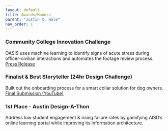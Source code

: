 ```yaml
---
layout: default
title: Awards/Honors
parent: "Justin X. Hale"
nav_order: 1
---
```

### Community College Innovation Challenge
OASIS uses machine learning to identify signs of acute stress during officer-civilian interactions and automates the footage review process.  
[Press Release](https://www.nsf.gov/news/news_summ.jsp?cntn_id=302952&org=NSF&from=news)

### Finalist & Best Storyteller (24hr Design Challenge)
Built out the onboarding process for a smart collar solution for dog owners.  
[Final Submission (YouTube)](https://www.youtube.com/watch?v=CUfXOKpMs08)

### 1st Place - Austin Design-A-Thon
Address low student engagement & rising failure rates by gamifying AISD’s online learning portal while improving its information architecture.